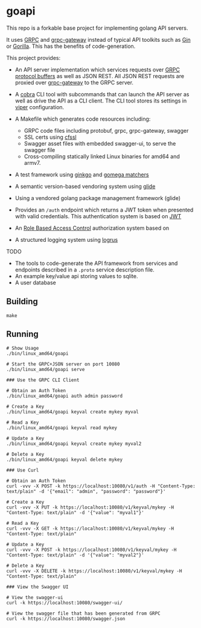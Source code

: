 # goapi

This repo is a forkable base project for implementing golang API servers.

It uses [GRPC](http://www.grpc.io/) and
[grpc-gateway](https://github.com/grpc-ecosystem/grpc-gateway) instead of
typical API toolkits such as [Gin](https://github.com/gin-gonic/gin) or
[Gorilla](http://www.gorillatoolkit.org/).  This has the benefits of
code-generation.

This project provides:

* An API server implementation which services requests over
  [GRPC](http://www.grpc.io/) [protocol
  buffers](https://developers.google.com/protocol-buffers/) as well as JSON
  REST.  All JSON REST requests are proxied over
  [grpc-gateway](https://github.com/grpc-ecosystem/grpc-gateway) to the GRPC
  server.

* A [cobra](https://github.com/spf13/cobra) CLI tool with subcommands that can
  launch the API server as well as drive the API as a CLI client.  The CLI tool
  stores its settings in [viper](https://github.com/spf13/viper)
  configuration.

* A Makefile which generates code resources including:
    * GRPC code files including protobuf, grpc, grpc-gateway, swagger
    * SSL certs using [cfssl](https://github.com/cloudflare/cfssl)
    * Swagger asset files with embedded swagger-ui, to serve the swagger file
    * Cross-compiling statically linked Linux binaries for amd64 and armv7.

* A test framework using [ginkgo](https://github.com/onsi/ginkgo) and [gomega
  matchers](https://github.com/onsi/gomega)

* A semantic version-based vendoring system using
  [glide](https://github.com/Masterminds/glide)

* Using a vendored golang package management framework (glide)

* Provides an `/auth` endpoint which returns a JWT token when presented with
  valid credentials.  This authentication system is based on
  [JWT](github.com/dgrijalva/jwt-go)

* An [Role Based Access Control](https://github.com/mikespook/gorbac)
  authorization system based on

* A structured logging system using
  [logrus](https://github.com/sirupsen/logrus)

TODO

* The tools to code-generate the API framework from services and endpoints
  described in a `.proto` service description file.
* An example key/value api storing values to sqlite.
* A user database




## Building

```
make
```

## Running

```
# Show Usage
./bin/linux_amd64/goapi

# Start the GRPC+JSON server on port 10080
./bin/linux_amd64/goapi serve

### Use the GRPC CLI Client

# Obtain an Auth Token
./bin/linux_amd64/goapi auth admin password

# Create a Key
./bin/linux_amd64/goapi keyval create mykey myval

# Read a Key
./bin/linux_amd64/goapi keyval read mykey

# Update a Key
./bin/linux_amd64/goapi keyval create mykey myval2

# Delete a Key
./bin/linux_amd64/goapi keyval delete mykey

### Use Curl

# Obtain an Auth Token
curl -vvv -X POST -k https://localhost:10080/v1/auth -H "Content-Type: text/plain" -d '{"email": "admin", "password": "password"}'

# Create a Key
curl -vvv -X PUT -k https://localhost:10080/v1/keyval/mykey -H "Content-Type: text/plain" -d '{"value": "myval1"}'

# Read a Key
curl -vvv -X GET -k https://localhost:10080/v1/keyval/mykey -H "Content-Type: text/plain"

# Update a Key
curl -vvv -X POST -k https://localhost:10080/v1/keyval/mykey -H "Content-Type: text/plain" -d '{"value": "myval2"}'

# Delete a Key
curl -vvv -X DELETE -k https://localhost:10080/v1/keyval/mykey -H "Content-Type: text/plain"

### View the Swagger UI

# View the swagger-ui
curl -k https://localhost:10080/swagger-ui/

# View the swagger file that has been generated from GRPC
curl -k https://localhost:10080/swagger.json
```
